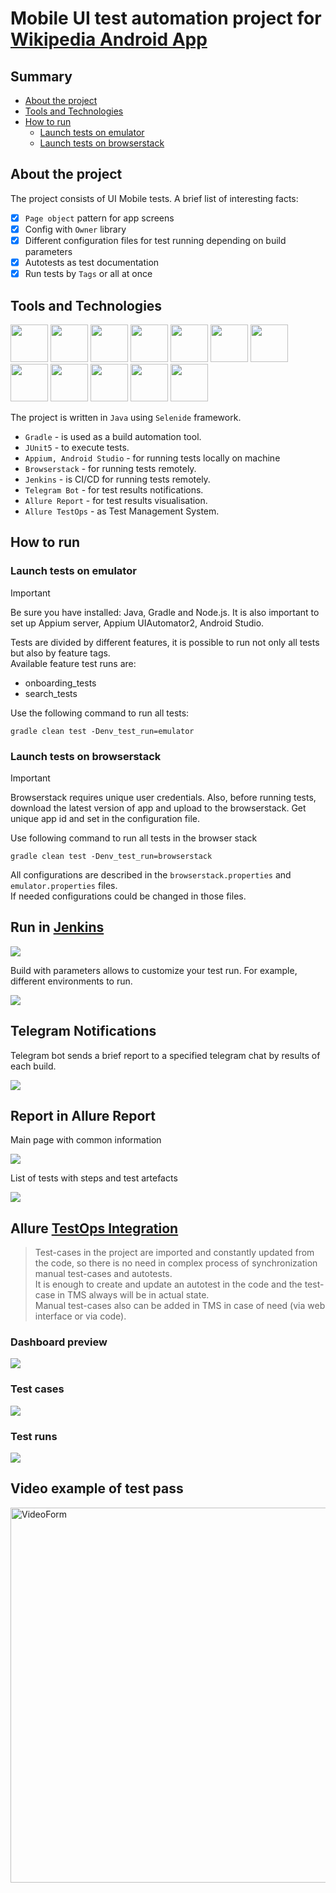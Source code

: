 # Mobile UI test automation project for [Wikipedia Android App](https://github.com/wikimedia/apps-android-wikipedia/)

## Summary
+ [About the project](#about)
+ [Tools and Technologies](#tools)
+ [How to run](#launch)
    + [Launch tests on emulator](#local)
    + [Launch tests on browserstack](#remote)

<a id="about"></a>
## About the project
The project consists of UI Mobile tests. A brief list of interesting facts:
- [x] `Page object` pattern for app screens
- [x] Config with `Owner` library
- [x] Different configuration files for test running depending on build parameters
- [x] Autotests as test documentation
- [x] Run tests by `Tags` or all at once

<a id="tools"></a>
## Tools and Technologies
<a href="https://www.java.com/en/"><img src="media/logo/Java_logo.png" width="60"/></a>
<a href="https://gradle.org/"><img src="media/logo/Gradle.png" width="60"/></a>
<a href="https://github.com/"><img src="media/logo/GitHub.png" width="60"/></a>
<a href="https://appium.io/"><img src="media/logo/Appium.svg" width="60"/></a>
<a href="https://developer.android.com/"><img src="media/logo/AndroidStudio.svg" width="60"/></a>
<a href="https://www.browserstack.com/"><img src="media/logo/Browserstack.svg" width="60"/></a>
<a href="https://www.jetbrains.com/idea/"><img src="media/logo/IntelliJ_IDEA.png" width="60"></a>
<a href="https://junit.org/junit5/"><img src="media/logo/JUnit5.png" width="60"/></a>
<a href="https://www.jenkins.io/"><img src="media/logo/Jenkins.png" width="60"/></a>
<a href="https://github.com/allure-framework/"><img src="media/logo/AllureReports.png" width="60"/></a>
<a href="https://qameta.io/"><img src="media/logo/AllureTestOps.svg" width="60"/></a>
<a href="https://telegram.org/"><img src="media/logo/Telegram.png" width="60"/></a>

The project is written in `Java` using `Selenide` framework.
- `Gradle` - is used as a build automation tool.
- `JUnit5` - to execute tests.
- `Appium, Android Studio` - for running tests locally on machine
- `Browserstack` - for running tests remotely.
- `Jenkins` - is CI/CD for running tests remotely.
- `Telegram Bot` - for test results notifications.
- `Allure Report` - for test results visualisation.
- `Allure TestOps` - as Test Management System.

<a id="launch"></a>
## How to run
<a id="local"></a>
### Launch tests on emulator
> [!IMPORTANT]
> Be sure you have installed: Java, Gradle and Node.js. It is also important to set up Appium server, Appium UIAutomator2, Android Studio.

Tests are divided by different features, it is possible to run not only all tests but also by feature tags.  
Available feature test runs are:
- onboarding_tests
- search_tests

Use the following command to run all tests:
```
gradle clean test -Denv_test_run=emulator
```
<a id="remote"></a>
### Launch tests on browserstack
> [!IMPORTANT]
> Browserstack requires unique user credentials. Also, before running tests, download the latest version of app and upload to the browserstack. Get unique app id and set in the configuration file. 

Use following command to run all tests in the browser stack
```
gradle clean test -Denv_test_run=browserstack
```
All configurations are described in the `browserstack.properties` and `emulator.properties` files.  
If needed configurations could be changed in those files.

<a id="jenkins"></a>
## Run in [Jenkins](https://jenkins.autotests.cloud/job/C22-kryastin-diplomaMobile/)

<img src="media/screenshots/Jenkins_common.png"/>

Build with parameters allows to customize your test run. For example, different environments to run.

<img src="media/screenshots/Jenkins_settings.png"/>

<a id="telegram"></a>
## Telegram Notifications

Telegram bot sends a brief report to a specified telegram chat by results of each build.

<img src="media/screenshots/Telegram.png"/>

<a id="allure-report"></a>
## Report in Allure Report
Main page with common information

<img src="media/screenshots/allure_common.png"/>

List of tests with steps and test artefacts

<img src="media/screenshots/allure_cases.png"/>

<a id="allureTO"></a>
## Allure [TestOps Integration]()
>Test-cases in the project are imported and constantly updated from the code, so there is no need in complex process of synchronization manual test-cases and autotests.  
>It is enough to create and update an autotest in the code and the test-case in TMS always will be in actual state.  
>Manual test-cases also can be added in TMS in case of need (via web interface or via code).
### Dashboard preview

<img src="media/screenshots/allureTO_dashboard.png"/>  

### Test cases

<img src="media/screenshots/allureTO_cases.png"/>  

### Test runs

<img src="media/screenshots/allureTO_launches.png"/>  

<a id="video"></a>
## Video example of test pass
<p>
  <img src="media/screenshots/test_pass_emulator.gif" alt="VideoForm" width="600">
</p>
